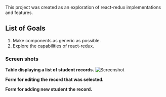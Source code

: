 This project was created as an exploration of react-redux implementations and features.

## List of Goals 
1. Make components as generic as possible.
2. Explore the capabilities of react-redux.

### Screen shots
**Table displaying a list of student records.**
![Screenshot](https://github.com/Seville/reactjs-smp/tree/feature/stable-crud-implementation/src/resources/images/class-table.PNG)

**Form for editing the record that was selected.**

**Form for adding new student the record.**